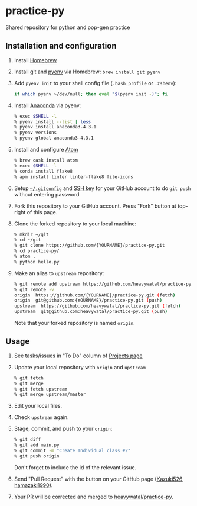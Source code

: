 # practice-py

Shared repository for python and pop-gen practice

## Installation and configuration

1.  Install [Homebrew](http://brew.sh/)

1.  Install git and [pyenv](https://github.com/yyuu/pyenv) via Homebrew:
    `brew install git pyenv`

1.  Add `pyenv init` to your shell config file (`.bash_profile` or `.zshenv`):
    ```sh
    if which pyenv >/dev/null; then eval "$(pyenv init -)"; fi
    ```

1.  Install [Anaconda](https://docs.continuum.io/) via pyenv:
    ```sh
    % exec $SHELL -l
    % pyenv install --list | less
    % pyenv install anaconda3-4.3.1
    % pyenv versions
    % pyenv global anaconda3-4.3.1
    ```

1.  Install and configure [Atom](https://heavywatal.github.io/dev/atom.html)
    ```sh
    % brew cask install atom
    % exec $SHELL -l
    % conda install flake8
    % apm install linter linter-flake8 file-icons
    ```

1.  Setup [`~/.gitconfig`](https://git-scm.com/book/ja/v1/%E4%BD%BF%E3%81%84%E5%A7%8B%E3%82%81%E3%82%8B-%E6%9C%80%E5%88%9D%E3%81%AEGit%E3%81%AE%E6%A7%8B%E6%88%90)
    and [SSH key](https://help.github.com/articles/adding-a-new-ssh-key-to-your-github-account/)
    for your GitHub account to do `git push` without entering password

1.  Fork this repository to your GitHub account.
    Press "Fork" button at top-right of this page.
    
1.  Clone the forked repository to your local machine:
    ```sh
    % mkdir ~/git
    % cd ~/git
    % git clone https://github.com/{YOURNAME}/practice-py.git
    % cd practice-py/
    % atom .
    % python hello.py
    ```

1.  Make an alias to `upstream` repository:
    ```sh
    % git remote add upstream https://github.com/heavywatal/practice-py.git
    % git remote -v
    origin  https://github.com/{YOURNAME}/practice-py.git (fetch)
    origin  git@github.com:{YOURNAME}/practice-py.git (push)
    upstream  https://github.com/heavywatal/practice-py.git (fetch)
    upstream  git@github.com:heavywatal/practice-py.git (push)
    ```
    Note that your forked repository is named `origin`.


## Usage

1.  See tasks/issues in "To Do" column of [Projects page](https://github.com/heavywatal/practice-py/projects/1)

1.  Update your local repository with `origin` and `upstream`
    ```sh
    % git fetch
    % git merge
    % git fetch upstream
    % git merge upstream/master
    ```

1.  Edit your local files.

1.  Check `upstream` again.

1.  Stage, commit, and push to your `origin`:
    ```sh
    % git diff
    % git add main.py
    % git commit -m "Create Individual class #2"
    % git push origin
    ```
    Don't forget to include the id of the relevant issue.

1.  Send "Pull Request" with the button on your GitHub page
    ([Kazuki526](https://github.com/Kazuki526/practice-py), [hamazaki1990](https://github.com/hamazaki1990/practice-py)).

1.  Your PR will be corrected and merged to [heavywatal/practice-py](https://github.com/heavywatal/practice-py).
